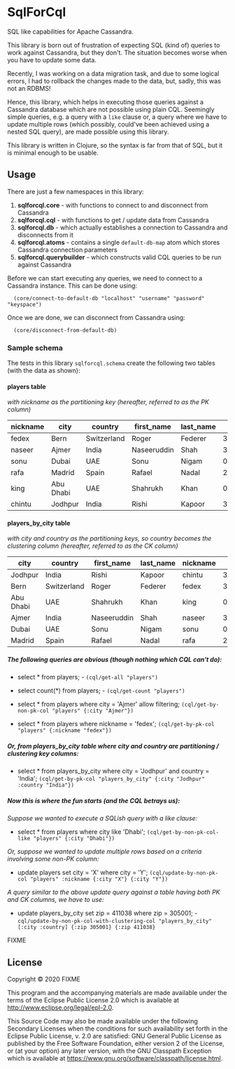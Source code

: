 # SqlForCql

SQL like capabilities for Apache Cassandra.

This library is born out of frustration of expecting SQL (kind of) queries to work against Cassandra, but they don't. 
The situation becomes worse when you have to update some data.

Recently, I was working on a data migration task, and due to some logical errors, I had to rollback the changes made to
the data, but, sadly, this was not an RDBMS!

Hence, this library, which helps in executing those queries against a Cassandra database which are not possible using 
plain CQL. Seemingly simple queries, e.g. a query with a `like` clause or, a query where we have to update multiple
rows (which possibly, could've been achieved using a nested SQL query), are made possible using this library.

This library is written in Clojure, so the syntax is far from that of SQL, but it is minimal enough to be usable.

## Usage

There are just a few namespaces in this library:

1. **sqlforcql.core** - with functions to connect to and disconnect from Cassandra
2. **sqlforcql.cql** - with functions to get / update data from Cassandra
3. **sqlforcql.db** - which actually establishes a connection to Cassandra and disconnects from it
4. **sqlforcql.atoms** - contains a single `default-db-map` atom which stores Cassandra connection parameters
5. **sqlforcql.querybuilder** - which constructs valid CQL queries to be run against Cassandra

Before we can start executing any queries, we need to connect to a Cassandra instance. This can be done using:
```
  (core/connect-to-default-db "localhost" "username" "password" "keyspace")
```

Once we are done, we can disconnect from Cassandra using:
```
  (core/disconnect-from-default-db)
```

### Sample schema

The tests in this library `sqlforcql.schema` create the following two tables (with the data as shown):

#### players table

*with nickname as the partitioning key (hereafter, referred to as the PK column)*

|nickname|city     |country    |first_name |last_name|zip   |
|--------|---------|-----------|-----------|---------|------|
|fedex   |Bern     |Switzerland|Roger      |Federer  |3001  |
|naseer  |Ajmer    |India      |Naseeruddin|Shah     |305001|
|sonu    |Dubai    |UAE        |Sonu       |Nigam    |00000 |
|rafa    |Madrid   |Spain      |Rafael     |Nadal    |28001 |
|king    |Abu Dhabi|UAE        |Shahrukh   |Khan     |00000 |
|chintu  |Jodhpur  |India      |Rishi      |Kapoor   |305001|

#### players_by_city table

*with city and country as the partitioning keys, so country becomes the clustering column (hereafter, referred to as 
the CK column)*

|city     |country    |first_name |last_name  |nickname|zip   |
|---------|-----------|-----------|-----------|--------|------|
|Jodhpur  |India      |Rishi      |Kapoor     |chintu  |305001|
|Bern     |Switzerland|Roger      |Federer    |fedex   |3001  |
|Abu Dhabi|UAE        |Shahrukh   |Khan       |king    |00000 |
|Ajmer    |India      |Naseeruddin|Shah       |naseer  |305001|
|Dubai    |UAE        |Sonu       |Nigam      |sonu    |00000 |
|Madrid   |Spain      |Rafael     |Nadal      |rafa    |28001 |

##### The following queries are obvious (though nothing which CQL can't do):

* select * from players; - `(cql/get-all "players")`

* select count(*) from players; - `(cql/get-count "players")`

* select * from players where city = 'Ajmer' allow filtering; `(cql/get-by-non-pk-col "players" {:city "Ajmer"})`

* select * from players where nickname = 'fedex'; `(cql/get-by-pk-col "players" {:nickname "fedex"})`

##### Or, from players_by_city table where city and country are partitioning / clustering key columns:

* select * from players_by_city where city = 'Jodhpur' and country = 'India'; 
`(cql/get-by-pk-col "players_by_city" {:city "Jodhpur" :country "India"})`

##### Now this is where the fun starts (_and the CQL betrays us_):

_Suppose we wanted to execute a SQLish query with a like clause:_
* select * from players where city like 'Dhabi'; `(cql/get-by-non-pk-col-like "players" {:city "Dhabi"})`

_Or, suppose we wanted to update multiple rows based on a criteria involving some non-PK column:_
* update players set city = 'X' where city = 'Y'; `(cql/update-by-non-pk-col "players" :nickname {:city "X"} {:city "Y"})`

_A query similar to the above update query against a table having both PK and CK columns, we have to use:_
* update players_by_city set zip = 411038 where zip = 305001; - `cql/update-by-non-pk-col-with-clustering-col "players_by_city" [:city :country] {:zip 305001} {:zip 411038}`

FIXME

## License

Copyright © 2020 FIXME

This program and the accompanying materials are made available under the
terms of the Eclipse Public License 2.0 which is available at
http://www.eclipse.org/legal/epl-2.0.

This Source Code may also be made available under the following Secondary
Licenses when the conditions for such availability set forth in the Eclipse
Public License, v. 2.0 are satisfied: GNU General Public License as published by
the Free Software Foundation, either version 2 of the License, or (at your
option) any later version, with the GNU Classpath Exception which is available
at https://www.gnu.org/software/classpath/license.html.
